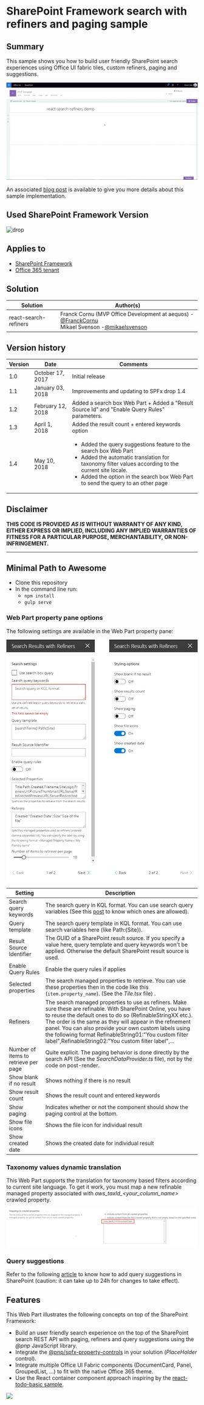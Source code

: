 # SharePoint Framework search with refiners and paging sample

## Summary
This sample shows you how to build user friendly SharePoint search experiences using Office UI fabric tiles, custom refiners, paging and suggestions.

<p align="center">
  <img src="./images/react-search-refiners.gif"/>
</p>

An associated [blog post](http://thecollaborationcorner.com/2017/10/16/build-dynamic-sharepoint-search-experiences-with-refiners-and-paging-with-spfx-office-ui-fabric-and-pnp-js-library/) is available to give you more details about this sample implementation.

## Used SharePoint Framework Version 
![drop](https://img.shields.io/badge/drop-1.4.1-green.svg)

## Applies to

* [SharePoint Framework](https:/dev.office.com/sharepoint)
* [Office 365 tenant](https://dev.office.com/sharepoint/docs/spfx/set-up-your-development-environment)

## Solution

Solution|Author(s)
--------|---------
react-search-refiners | Franck Cornu (MVP Office Development at aequos) - [@FranckCornu](http://www.twitter.com/FranckCornu)<br/>Mikael Svenson -[@mikaelsvenson](http://www.twitter.com/mikaelsvenson)

## Version history

Version|Date|Comments
-------|----|--------
1.0 | October 17, 2017 | Initial release
1.1 | January 03, 2018 | Improvements and updating to SPFx drop 1.4
1.2 | February 12, 2018 | Added a search box Web Part + Added a "Result Source Id" and "Enable Query Rules" parameters.
1.3 | April 1, 2018 | Added the result count + entered keywords option
1.4 | May 10, 2018 | <ul><li>Added the query suggestions feature to the search box Web Part</li><li>Added the automatic translation for taxonomy filter values according to the current site locale.</li> <li>Added the option in the search box Web Part to send the query to an other page</ul>

## Disclaimer
**THIS CODE IS PROVIDED *AS IS* WITHOUT WARRANTY OF ANY KIND, EITHER EXPRESS OR IMPLIED, INCLUDING ANY IMPLIED WARRANTIES OF FITNESS FOR A PARTICULAR PURPOSE, MERCHANTABILITY, OR NON-INFRINGEMENT.**

---

## Minimal Path to Awesome

- Clone this repository
- In the command line run:
  - `npm install`
  - `gulp serve`

### Web Part property pane options

The following settings are available in the Web Part property pane:

<p align="center"><img src="./images/property_pane.png"/><p>

Setting | Description 
-------|----
Search query keywords | The search query in KQL format. You can use search query variables (See this [post](http://www.techmikael.com/2015/07/sharepoint-rest-do-support-query.html) to know which ones are allowed).
Query template | The search query template in KQL format. You can use search variables here (like Path:{Site}).
Result Source Identifier | The GUID of a SharePoint result source. If you specify a value here, query template and query keywords won't be applied. Otherwise the default SharePoint result source is used.
Enable Query Rules | Enable the query rules if applies
Selected properties | The search managed properties to retrieve. You can use these properties then in the code like this (`item.property_name`). (See the *Tile.tsx* file) .
Refiners | The search managed properties to use as refiners. Make sure these are refinable. With SharePoint Online, you have to reuse the default ones to do so (RefinableStringXX etc.). The order is the same as they will appear in the refnement panel. You can also provide your own custom labels using the following format RefinableString01:"You custom filter label",RefinableString02:"You custom filter label",...
Number of items to retrieve per page | Quite explicit. The paging behavior is done directly by the search API (See the *SearchDataProvider.ts* file), not by the code on post-render.
Show blank if no result | Shows nothing if there is no result
Show result count | Shows the result count and entered keywords  
Show paging | Indicates whether or not the component should show the paging control at the bottom.
Show file icons | Shows the file icon for individual result 
Show created date | Shows the created date for individual result 

### Taxonomy values dynamic translation

This Web Part supports the translation for taxonomy based filters according to current site language. To get it work, you must map a new refinable managed property associated with *ows_taxId_<your_column_name>* crawled property.

<p align="center">
  <img src="./images/managed-property.png"/>
</p>

### Query suggestions

Refer to the following [article](https://docs.microsoft.com/en-us/sharepoint/search/manage-query-suggestions) to know how to add query suggestions in SharePoint (caution: it can take up to 24h for changes to take effect).

## Features
This Web Part illustrates the following concepts on top of the SharePoint Framework:

- Build an user friendly search experience on the top of the SharePoint search REST API with paging, refiners and query suggestions using the *@pnp* JavaScript library.
- Integrate the [@pnp/spfx-property-controls](https://github.com/SharePoint/sp-dev-fx-property-controls) in your solution (*PlaceHolder* control).
- Integrate multiple Office UI Fabric components (DocumentCard, Panel, GroupedList, ...) to fit with the native Office 365 theme.
- Use the React container component approach inspiring by the [react-todo-basic sample](https://github.com/SharePoint/sp-dev-fx-webparts/tree/master/samples/react-todo-basic).

<img src="https://telemetry.sharepointpnp.com/sp-dev-fx-webparts/samples/react-search-refiners" />
